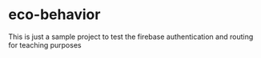 # eco-behavior

This is just a sample project to test the firebase authentication and routing for teaching purposes
